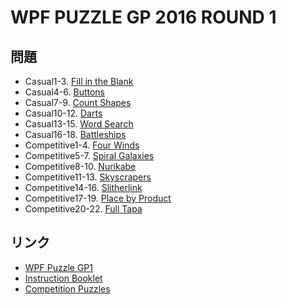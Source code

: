 # WPF PUZZLE GP 2016 ROUND 1

## 問題
- Casual1-3. [Fill in the Blank](../puzzle/fillintheblank.md)
- Casual4-6. [Buttons](../puzzle/buttons.md)
- Casual7-9. [Count Shapes](../puzzle/counttheshapes.md)
- Casual10-12. [Darts](../puzzle/darts.md)
- Casual13-15. [Word Search](../puzzle/wordsearch.md)
- Casual16-18. [Battleships](../puzzle/battleships.md)
- Competitive1-4. [Four Winds](../puzzle/fourwinds.md)
- Competitive5-7. [Spiral Galaxies](../puzzle/spiralgalaxies.md)
- Competitive8-10. [Nurikabe](../puzzle/nurikabe.md)
- Competitive11-13. [Skyscrapers](../puzzle/skyscrapers.md)
- Competitive14-16. [Slitherlink](../puzzle/slitherlink.md)
- Competitive17-19. [Place by Product](../puzzle/placebyproduct.md)
- Competitive20-22. [Full Tapa](../puzzle/full-tapa.md)

## リンク
- [WPF Puzzle GP1](https://gp.worldpuzzle.org/content/wpf-puzzle-gp1-1)
- [Instruction Booklet](https://gp.worldpuzzle.org/content/instruction-booklet-34)
- [Competition Puzzles](https://gp.worldpuzzle.org/content/competition-puzzles-4)
